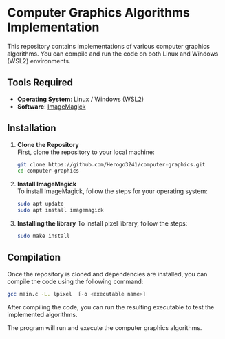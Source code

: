 # Computer Graphics Algorithms Implementation

This repository contains implementations of various computer graphics algorithms. You can compile and run the code on both Linux and Windows (WSL2) environments. 

## Tools Required

- **Operating System**: Linux / Windows (WSL2)
- **Software**: [ImageMagick](https://imagemagick.org/index.php)

## Installation

1. **Clone the Repository**  
   First, clone the repository to your local machine:

   ```bash
   git clone https://github.com/Herogo3241/computer-graphics.git
   cd computer-graphics
   ```

2. **Install ImageMagick**  
   To install ImageMagick, follow the steps for your operating system:

   ```bash
   sudo apt update
   sudo apt install imagemagick
   ```

3. **Installing the library**
   To install pixel library, follow the steps:
   ```bash
   sudo make install
   ```

## Compilation

Once the repository is cloned and dependencies are installed, you can compile the code using the following command:

```bash
gcc main.c -L. lpixel  [-o <executable name>]
```

After compiling the code, you can run the resulting executable to test the implemented algorithms.


The program will run and execute the computer graphics algorithms.




